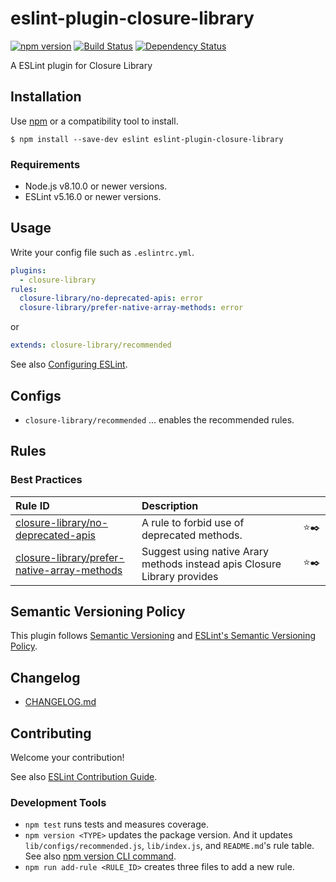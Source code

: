 # eslint-plugin-closure-library

[![npm version](https://img.shields.io/npm/v/eslint-plugin-closure-library.svg)](https://www.npmjs.com/package/eslint-plugin-closure-library)
[![Build Status](https://dev.azure.com/koba0004/CI%20for%20GitHub%20repositories/_apis/build/status/koba04.eslint-plugin-closure-library?branchName=master)](https://dev.azure.com/koba0004/CI%20for%20GitHub%20repositories/_build/latest?definitionId=1&branchName=master)
[![Dependency Status](https://david-dm.org/koba04/eslint-plugin-closure-library.svg)](https://david-dm.org/koba04/eslint-plugin-closure-library)

<!--
[![Coverage Status](https://codecov.io/gh/koba04/eslint-plugin-closure-library/branch/master/graph/badge.svg)](https://codecov.io/gh/koba04/eslint-plugin-closure-library)
[![Downloads/month](https://img.shields.io/npm/dm/eslint-plugin-xxxx.svg)](http://www.npmtrends.com/eslint-plugin-xxxx)
-->

A ESLint plugin for Closure Library

## Installation

Use [npm](https://www.npmjs.com/) or a compatibility tool to install.

```
$ npm install --save-dev eslint eslint-plugin-closure-library
```

### Requirements

- Node.js v8.10.0 or newer versions.
- ESLint v5.16.0 or newer versions.

## Usage

Write your config file such as `.eslintrc.yml`.

```yml
plugins:
  - closure-library
rules:
  closure-library/no-deprecated-apis: error
  closure-library/prefer-native-array-methods: error
```

or

```yml
extends: closure-library/recommended
```

See also [Configuring ESLint](https://eslint.org/docs/user-guide/configuring).

## Configs

- `closure-library/recommended` ... enables the recommended rules.

## Rules

<!--RULE_TABLE_BEGIN-->
### Best Practices

| Rule ID | Description |    |
|:--------|:------------|:--:|
| [closure-library/no-deprecated-apis](./docs/rules/no-deprecated-apis.md) | A rule to forbid use of deprecated methods. | ⭐️✒️ |
| [closure-library/prefer-native-array-methods](./docs/rules/prefer-native-array-methods.md) | Suggest using native Arary methods instead apis Closure Library provides | ⭐️✒️ |

<!--RULE_TABLE_END-->

## Semantic Versioning Policy

This plugin follows [Semantic Versioning](http://semver.org/) and [ESLint's Semantic Versioning Policy](https://github.com/eslint/eslint#semantic-versioning-policy).

## Changelog

- [CHANGELOG.md](./CHANGELOG.md)

## Contributing

Welcome your contribution!

See also [ESLint Contribution Guide](https://eslint.org/docs/developer-guide/contributing/).

### Development Tools

- `npm test` runs tests and measures coverage.
- `npm version <TYPE>` updates the package version. And it updates `lib/configs/recommended.js`, `lib/index.js`, and `README.md`'s rule table. See also [npm version CLI command](https://docs.npmjs.com/cli/version).
- `npm run add-rule <RULE_ID>` creates three files to add a new rule.

